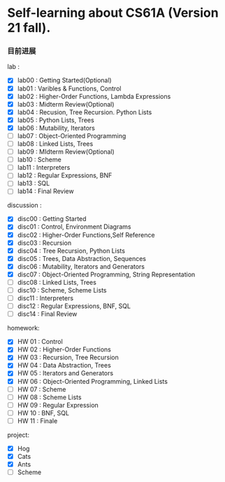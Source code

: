 # Self-learning about CS61A (Version 21 fall).
### 目前进展
lab :
- [x] lab00 : Getting Started(Optional)
- [x] lab01 : Varibles & Functions, Control
- [x] lab02 : Higher-Order Functions, Lambda Expressions
- [x] lab03 : Midterm Review(Optional)  
- [x] lab04 : Recusion, Tree Recursion. Python Lists
- [x] lab05 : Python Lists, Trees
- [x] lab06 : Mutability, Iterators
- [ ] lab07 : Object-Oriented Programming
- [ ] lab08 : Linked Lists, Trees
- [ ] lab09 : MIdterm Review(Optional)
- [ ] lab10 : Scheme
- [ ] lab11 :  Interpreters
- [ ] lab12 : Regular Expressions, BNF
- [ ] lab13 : SQL
- [ ] lab14 : Final Review

discussion :
- [x] disc00 : Getting Started
- [x] disc01 : Control, Environment Diagrams
- [x] disc02 :  Higher-Order Functions,Self Reference
- [x] disc03 : Recursion
- [x] disc04 : Tree Recursion, Python Lists
- [x] disc05 : Trees, Data Abstraction, Sequences
- [x] disc06 : Mutability, Iterators and Generators
- [x] disc07 : Object-Oriented Programming, String Representation
- [ ] disc08 : Linked Lists, Trees
- [ ] disc10 : Scheme, Scheme Lists
- [ ] disc11 : Interpreters
- [ ] disc12 : Regular Expressions, BNF, SQL
- [ ] disc14 : Final Review

homework:
- [x]  HW 01 : Control
- [x]  HW 02 : Higher-Order Functions
- [x]  HW 03 : Recursion, Tree Recursion
- [x]  HW 04 : Data Abstraction, Trees
- [x]  HW 05 : Iterators and Generators
- [x]  HW 06 : Object-Oriented Programming, Linked Lists
- [ ]  HW 07 : Scheme
- [ ]  HW 08 : Scheme Lists
- [ ]  HW 09 : Regular Expression
- [ ]  HW 10 : BNF, SQL
- [ ]  HW 11 : Finale

project:
- [x] Hog
- [x] Cats
- [x] Ants
- [ ] Scheme
